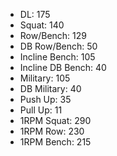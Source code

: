 * DL: 175
*  Squat: 140
*  Row/Bench: 129
*  DB Row/Bench: 50
*  Incline Bench: 105
*  Incline DB Bench: 40
*  Military: 105
*  DB Military: 40
*  Push Up: 35
*  Pull Up: 11
*  1RPM Squat: 290
*  1RPM Row: 230
*  1RPM Bench: 215
